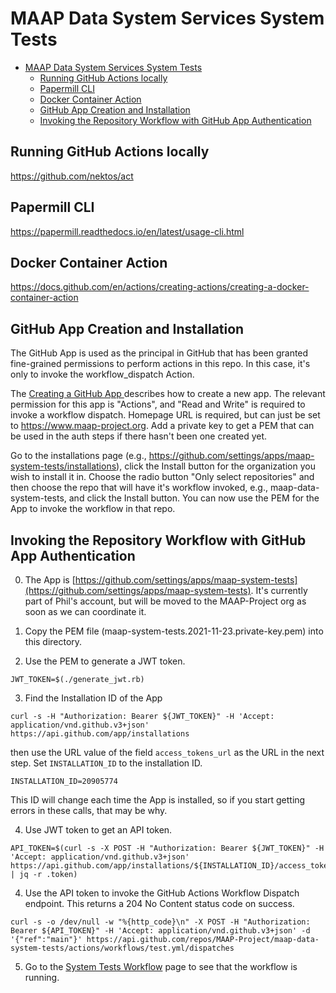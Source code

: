 # MAAP Data System Services System Tests

- [MAAP Data System Services System Tests](#maap-data-system-services-system-tests)
  - [Running GitHub Actions locally](#running-github-actions-locally)
  - [Papermill CLI](#papermill-cli)
  - [Docker Container Action](#docker-container-action)
  - [GitHub App Creation and Installation](#github-app-creation-and-installation)
  - [Invoking the Repository Workflow with GitHub App Authentication](#invoking-the-repository-workflow-with-github-app-authentication)

## Running GitHub Actions locally

https://github.com/nektos/act

## Papermill CLI

https://papermill.readthedocs.io/en/latest/usage-cli.html

## Docker Container Action

https://docs.github.com/en/actions/creating-actions/creating-a-docker-container-action

## GitHub App Creation and Installation

The GitHub App is used as the principal in GitHub that has been granted fine-grained permissions
to perform actions in this repo. In this case, it's only to invoke the workflow_dispatch Action.

The [Creating a GitHub App
](https://docs.github.com/en/developers/apps/building-github-apps/creating-a-github-app) describes how to create a new app. The relevant permission for this app is "Actions", and "Read and Write" is required to invoke a workflow dispatch.  Homepage URL is required, but can just be set to https://www.maap-project.org. Add a private key to get a PEM that can be used in the auth steps if there hasn't been one created yet.

Go to the installations page (e.g., https://github.com/settings/apps/maap-system-tests/installations), click the Install button for the organization you wish to install it in. Choose the radio button "Only select repositories" and then choose the repo that will have it's workflow invoked, e.g., maap-data-system-tests, and click the Install button. You can now use the PEM for the App to invoke the workflow in that repo.

## Invoking the Repository Workflow with GitHub App Authentication

0. The App is [https://github.com/settings/apps/maap-system-tests](https://github.com/settings/apps/maap-system-tests). It's currently part of Phil's account, but will be moved to the MAAP-Project org as soon as we can coordinate it.

1. Copy the PEM file (maap-system-tests.2021-11-23.private-key.pem) into this directory.

2. Use the PEM to generate a JWT token.

```
JWT_TOKEN=$(./generate_jwt.rb)
```

3. Find the Installation ID of the App

```
curl -s -H "Authorization: Bearer ${JWT_TOKEN}" -H 'Accept: application/vnd.github.v3+json' https://api.github.com/app/installations
```

then use the URL value of the field `access_tokens_url` as the URL in the next step. Set
`INSTALLATION_ID` to the installation ID.

```
INSTALLATION_ID=20905774
```

This ID will change each time the App is installed, so if you start getting errors in these calls, that may be why.

4. Use JWT token to get an API token.

```
API_TOKEN=$(curl -s -X POST -H "Authorization: Bearer ${JWT_TOKEN}" -H 'Accept: application/vnd.github.v3+json' https://api.github.com/app/installations/${INSTALLATION_ID}/access_tokens | jq -r .token)
```

4. Use the API token to invoke the GitHub Actions Workflow Dispatch endpoint. This returns
   a 204 No Content status code on success.

```
curl -s -o /dev/null -w "%{http_code}\n" -X POST -H "Authorization: Bearer ${API_TOKEN}" -H 'Accept: application/vnd.github.v3+json' -d '{"ref":"main"}' https://api.github.com/repos/MAAP-Project/maap-data-system-tests/actions/workflows/test.yml/dispatches
```

5. Go to the [System Tests Workflow](https://github.com/MAAP-Project/maap-data-system-tests/actions/workflows/test.yml) page to see that the workflow is running.